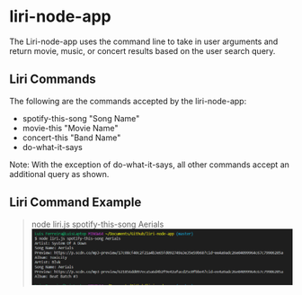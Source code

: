 # liri-node-app
The Liri-node-app uses the command line to take in user arguments and return
movie, music, or concert results based on the user search query.


## Liri Commands
The following are the commands accepted by the liri-node-app:

* spotify-this-song "Song Name"
* movie-this "Movie Name"
* concert-this "Band Name"
* do-what-it-says

Note: With the exception of do-what-it-says, all other commands accept an additional query as shown.

## Liri Command Example

> node liri.js spotify-this-song Aerials
![spotify-this-song results](/ExampleImages/spotify-this-song.PNG)
